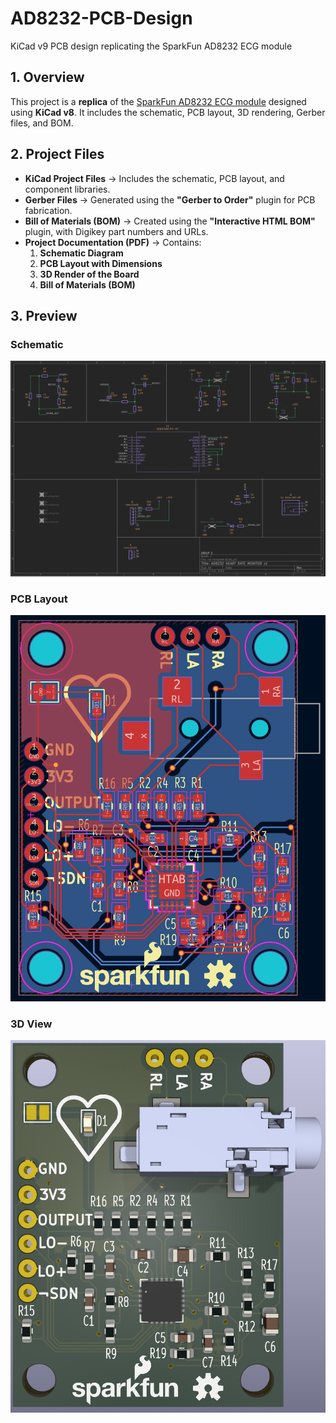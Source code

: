 # AD8232-PCB-Design
KiCad v9 PCB design replicating the SparkFun AD8232 ECG module

## 1. Overview  
This project is a **replica** of the [SparkFun AD8232 ECG module](https://www.digikey.in/en/products/detail/sparkfun-electronics/SEN-12650/5824153) designed using **KiCad v8**. It includes the schematic, PCB layout, 3D rendering, Gerber files, and BOM.  

## 2. Project Files  
- **KiCad Project Files** → Includes the schematic, PCB layout, and component libraries.  
- **Gerber Files** → Generated using the **"Gerber to Order"** plugin for PCB fabrication.  
- **Bill of Materials (BOM)** → Created using the **"Interactive HTML BOM"** plugin, with Digikey part numbers and URLs.  
- **Project Documentation (PDF)** → Contains:  
  1. **Schematic Diagram**  
  2. **PCB Layout with Dimensions**  
  3. **3D Render of the Board**  
  4. **Bill of Materials (BOM)**  


## 3. Preview

### Schematic
![alt text](assets/schematic.png)

### PCB Layout
![alt text](assets/pcb_layout.png)

### 3D View
![alt text](assets/3d.png)
